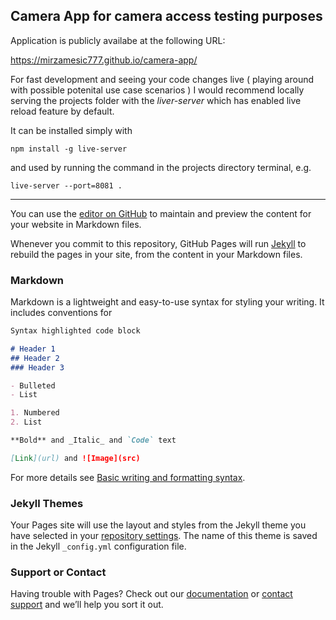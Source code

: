 ## Camera App for camera access testing purposes

Application is publicly availabe at the following URL: 

https://mirzamesic777.github.io/camera-app/ 



For fast development and seeing your code changes live ( playing around with possible potenital use case scenarios ) I would recommend locally serving the projects folder with the _liver-server_ which has enabled live reload feature by default.


It can be installed simply with 

`npm install -g live-server` 

and used by running the command in the projects directory terminal, e.g. 

`live-server --port=8081 .`


-----------------------------------------------------------------------------------------------------------------------------------------------------------------------------------------------------------------------------------------------------------------------------------

You can use the [editor on GitHub](https://github.com/MirzaMesic777/camera-app/edit/main/README.md) to maintain and preview the content for your website in Markdown files.

Whenever you commit to this repository, GitHub Pages will run [Jekyll](https://jekyllrb.com/) to rebuild the pages in your site, from the content in your Markdown files.

### Markdown

Markdown is a lightweight and easy-to-use syntax for styling your writing. It includes conventions for

```markdown
Syntax highlighted code block

# Header 1
## Header 2
### Header 3

- Bulleted
- List

1. Numbered
2. List

**Bold** and _Italic_ and `Code` text

[Link](url) and ![Image](src)
```

For more details see [Basic writing and formatting syntax](https://docs.github.com/en/github/writing-on-github/getting-started-with-writing-and-formatting-on-github/basic-writing-and-formatting-syntax).

### Jekyll Themes

Your Pages site will use the layout and styles from the Jekyll theme you have selected in your [repository settings](https://github.com/MirzaMesic777/camera-app/settings/pages). The name of this theme is saved in the Jekyll `_config.yml` configuration file.

### Support or Contact

Having trouble with Pages? Check out our [documentation](https://docs.github.com/categories/github-pages-basics/) or [contact support](https://support.github.com/contact) and we’ll help you sort it out.
